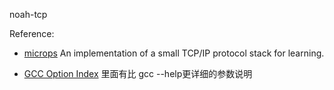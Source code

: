 noah-tcp

Reference:

+ [microps](https://github.com/pandax381/microps) An implementation of a small TCP/IP protocol stack for learning.

+ [GCC Option Index](https://gcc.gnu.org/onlinedocs/gcc/Option-Index.html#Option-Index) 里面有比 gcc --help更详细的参数说明
